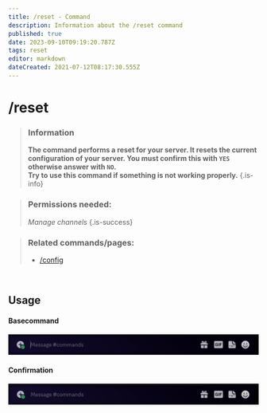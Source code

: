 ```yaml
---
title: /reset - Command
description: Information about the /reset command
published: true
date: 2023-09-10T09:19:20.787Z
tags: reset
editor: markdown
dateCreated: 2021-07-12T08:17:30.555Z
---
```


# /reset

>### Information
>**The command performs a reset for your server. It resets the current configuration of your server. You must confirm this with `YES` otherwise answer with `NO`. <br>
Try to use this command if something is not working properly.**
>{.is-info}

>### Permissions needed:
> *Manage channels*
>{.is-success}

>### Related commands/pages:
>-   [/config](/en/commands/important/config/)

<br>

## Usage
#### Basecommand
![en_reset_command.gif](/en_/en_reset_command.gif)
 <br>
 
#### Confirmation
![en_reset_command_2.gif](/en_/en_reset_command_2.gif)